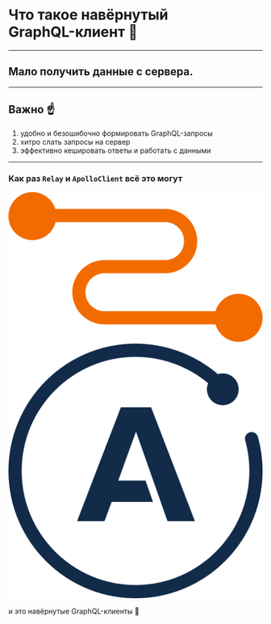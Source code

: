# Что такое навёрнутый <br/>GraphQL-клиент 🤘

-----

## Мало получить данные с сервера.

-----

## Важно ☝️ <!-- .element: class="green" -->

1. удобно и безошибочно формировать GraphQL-запросы <!-- .element: class="fragment green" -->
2. хитро слать запросы на сервер <!-- .element: class="fragment green" -->
3. эффективно кешировать ответы и работать с данными <!-- .element: class="fragment green" -->

-----

### Как раз `Relay` и `ApolloClient` всё это могут

![relay](../assets/relay.svg) <!-- .element: style="max-width: 400px;" class="plain"  --> ![apollo](../assets/apollo.svg) <!-- .element: style="max-width: 300px;" class="plain"  -->

и это навёрнутые GraphQL-клиенты 🤘
